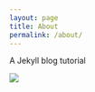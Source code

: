 ```yaml
---
layout: page
title: About
permalink: /about/
---
```


A Jekyll blog tutorial

<img src="https://picsum.photos/800/400?image=1084">
